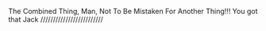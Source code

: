 The Combined Thing, Man, Not To Be Mistaken For Another Thing!!! You got that Jack /////////////////////////
